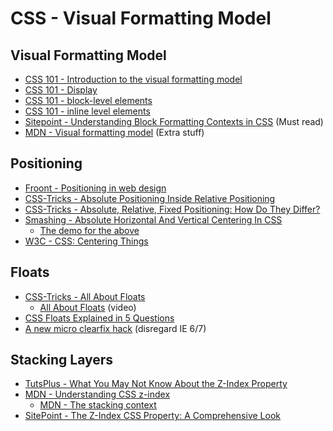 # CSS - Visual Formatting Model

## Visual Formatting Model

- [CSS 101 - Introduction to the visual formatting model](http://www.css-101.org/the_visual_formatting_model.php)
- [CSS 101 - Display](http://www.css-101.org/display/index.php)
- [CSS 101 - block-level elements](http://www.css-101.org/block-level-elements/index.php)
- [CSS 101 - inline level elements](http://www.css-101.org/inline-level-elements/index.php)
- [Sitepoint - Understanding Block Formatting Contexts in CSS](https://www.sitepoint.com/understanding-block-formatting-contexts-in-css/) (Must read)
- [MDN - Visual formatting model](https://developer.mozilla.org/en-US/docs/Web/Guide/CSS/Visual_formatting_model) (Extra stuff)

## Positioning

- [Froont - Positioning in web design](http://blog.froont.com/positioning-in-web-design/)
- [CSS-Tricks - Absolute Positioning Inside Relative Positioning](https://css-tricks.com/absolute-positioning-inside-relative-positioning/)
- [CSS-Tricks - Absolute, Relative, Fixed Positioning: How Do They Differ?](https://css-tricks.com/absolute-relative-fixed-positioining-how-do-they-differ/)
- [Smashing - Absolute Horizontal And Vertical Centering In CSS](https://www.smashingmagazine.com/2013/08/absolute-horizontal-vertical-centering-css/)
  - [The demo for the above](http://codepen.io/shshaw/full/gEiDt/)
- [W3C - CSS: Centering Things](https://www.w3.org/Style/Examples/007/center.en.html)

## Floats

- [CSS-Tricks - All About Floats](https://css-tricks.com/all-about-floats/)
  - [All About Floats](https://css-tricks.com/video-screencasts/42-all-about-floats-screencast/) (video)
- [CSS Floats Explained in 5 Questions](http://www.hongkiat.com/blog/css-floats/)
- [A new micro clearfix hack](http://nicolasgallagher.com/micro-clearfix-hack/) (disregard IE 6/7)

## Stacking Layers

- [TutsPlus - What You May Not Know About the Z-Index Property](https://webdesign.tutsplus.com/articles/what-you-may-not-know-about-the-z-index-property--webdesign-16892)
- [MDN - Understanding CSS z-index](https://developer.mozilla.org/en-US/docs/Web/CSS/CSS_Positioning/Understanding_z_index)
  - [MDN - The stacking context](https://developer.mozilla.org/en-US/docs/Web/CSS/CSS_Positioning/Understanding_z_index/The_stacking_context)
- [SitePoint - The Z-Index CSS Property: A Comprehensive Look](https://www.smashingmagazine.com/2009/09/the-z-index-css-property-a-comprehensive-look/)
